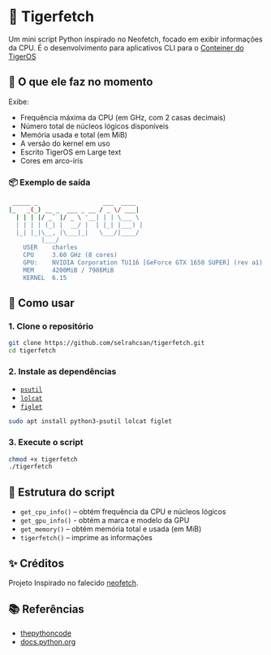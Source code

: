# 🐯 Tigerfetch

Um mini script Python inspirado no Neofetch, focado em exibir informações da CPU. É o desenvolvimento para aplicativos CLI para o [Conteiner do TigerOS](https://github.com/selrahcsan/Conteiner-TigerOS)

## 🔧 O que ele faz no momento

Exibe:

* Frequência máxima da CPU (em GHz, com 2 casas decimais)
* Número total de núcleos lógicos disponíveis
* Memória usada e total (em MiB)
* A versão do kernel em uso
* Escrito TigerOS em Large text
* Cores em arco-íris

### 📦 Exemplo de saída

```bash
 _____ _                  ___  ____  
|_   _(_) __ _  ___ _ __ / _ \/ ___| 
  | | | |/ _` |/ _ \ '__| | | \___ \ 
  | | | | (_| |  __/ |  | |_| |___) |
  |_| |_|\__, |\___|_|   \___/|____/ 
         |___/                       
    USER    charles
    CPU     3.60 GHz (8 cores)
    GPU:    NVIDIA Corporation TU116 [GeForce GTX 1650 SUPER] (rev a1)
    MEM     4200MiB / 7986MiB
    KERNEL  6.15
```

## 🚀 Como usar

### 1. Clone o repositório

```bash
git clone https://github.com/selrahcsan/tigerfetch.git
cd tigerfetch
```

### 2. Instale as dependências

* [`psutil`](https://pypi.org/project/psutil/)
* [`lolcat`](https://github.com/busyloop/lolcat)
* [`figlet`](https://github.com/cmatsuoka/figlet)

```bash
sudo apt install python3-psutil lolcat figlet 
```

### 3. Execute o script

```bash
chmod +x tigerfetch
./tigerfetch
```

## 📁 Estrutura do script

* `get_cpu_info()` – obtém frequência da CPU e núcleos lógicos
* `get_gpu_info()` - obtém a marca e modelo da GPU
* `get_memory()` – obtém memória total e usada (em MiB)
* `tigerfetch()` – imprime as informações

## ✨ Créditos

Projeto Inspirado no falecido [neofetch](https://github.com/dylanaraps/neofetch).

## 📚 Referências

* [thepythoncode](https://thepythoncode.com/article/get-hardware-system-information-python#CPU_info)
* [docs.python.org](https://docs.python.org/3/library/platform.html#platform.machine)
